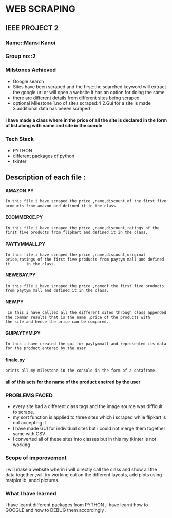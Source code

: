 # WEB SCRAPING
## IEEE PROJECT 2
### Name::**Mansi Kanoi**
### Group no::2
### Milstones Achieved
* Google search
* Sites have been scraped and the first::the searched keyword will extract the google url or will open a website it has an option for doing the same
* there are different details from different sites being scraped
* optional Milestone
  1.no of sites scraped:4
  2.Gui for a site is made
  3.additional data has beeen scraped
 #### i have made a class where in the price of all the site is declared in the form of  list along with name and site in the conole 
### Tech Stack
  * PYTHON 
  * different packages of python
  * tkinter
## Description of each file :
  #### AMAZON.PY  
    In this file i have scraped the price ,name,discount of the first five products from amazon and defined it in the class.
  #### ECOMMERCE.PY
    In this file i have scraped the price ,name,discount,ratings of the first five products from flipkart and defined it in the class.
  #### PAYTYMMALL.PY
    In this file i have scraped the price ,name,discount,original price,ratings of the first five products from paytym mall and defined it       in the class.
  #### NEWEBAY.PY
    In this file i have scraped the price ,nameof the first five products from paytym mall and defined it in the class.
   #### NEW.PY
     In this i have callled all the different sites through class appended the comman results that is the name ,price of the products with        the site and hence the price can be compared.
   #### GUIPAYTYM.PY
    In this i have created the gui for paytymmall and represented its data for the product entered by the user
   #### finale.py 
    prints all my milestone in the console in the form of a dataframe.
   
   #### all of this acts for the name of the product enetred by the user
    
  
### PROBLEMS FACED
* every site had a different class tags and the image source was difficult to scrape.
* my sort function is applied to three sites which i scraped while flipkart is not accepting it 
*  I have made GUI for individual sites but i could not merge them together same with CSV
* I converted all of these sites into classes but in this my tkinter is not working

### Scope of imporovement
I will make a website wherin i will directly call the class and show all the data together ,will try working out on the different layouts, add plots using matplotlib ,andd pictures.
### What I have learned 
I have learnt different packages from PYTHON ,i have learnt how to GOOGLE and how to DEBUG them accordingly .



